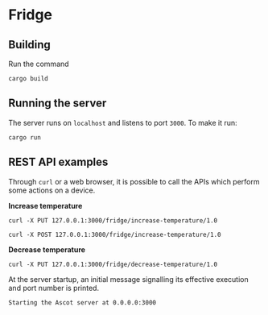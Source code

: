 # Fridge

## Building

Run the command

```console
cargo build
```

## Running the server

The server runs on `localhost` and listens to port `3000`. To make it run:

```console
cargo run
```

## REST API examples

Through `curl` or a web browser, it is possible to call the APIs which perform
some actions on a device.

**Increase temperature**

```console
curl -X PUT 127.0.0.1:3000/fridge/increase-temperature/1.0
```

```console
curl -X POST 127.0.0.1:3000/fridge/increase-temperature/1.0
```

**Decrease temperature**

```console
curl -X PUT 127.0.0.1:3000/fridge/decrease-temperature/1.0
```

At the server startup, an initial message signalling its effective execution and
port number is printed.

```
Starting the Ascot server at 0.0.0.0:3000
```
